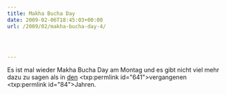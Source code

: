 ```yaml
---
title: Makha Bucha Day
date: 2009-02-06T18:45:03+00:00
url: /2009/02/makha-bucha-day-4/




---
```

Es ist mal wieder Makha Bucha Day am Montag und es gibt nicht viel mehr dazu zu sagen als in</a> <a href="1161">den</a> <txp:permlink id="641">vergangenen</a> <txp:permlink id="84">Jahren.
